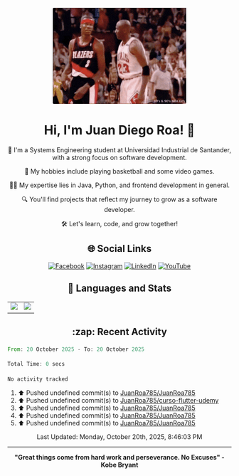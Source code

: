 <p align="center">
    <img src="https://raw.githubusercontent.com/JuanRoa785/JuanRoa785/main/mj-shrug.gif" alt="MJ Shrug"/>
</p>

<h1 align="center">Hi, I'm Juan Diego Roa! 👋</h1>

<p align="center">
    🌟 I'm a Systems Engineering student at Universidad Industrial de Santander, with a strong focus on software development.
</p>

<p align="center">
    🏀 My hobbies include playing basketball and some video games.
</p>

<p align="center">
    🧑‍💻 My expertise lies in Java, Python, and frontend development in general.
</p>

<p align="center">
    🔍 You'll find projects that reflect my journey to grow as a software developer.
</p>

<p align="center">
    🛠️ Let's learn, code, and grow together!
</p>

<h2 align="center">🌐 Social Links</h2>

<div align="center">
    
[![Facebook](https://img.shields.io/badge/Facebook-%231877F2.svg?style=for-the-badge&logo=Facebook&logoColor=white)][facebook]
[![Instagram](https://img.shields.io/badge/Instagram-%23E4405F.svg?style=for-the-badge&logo=Instagram&logoColor=white)][instagram]
[![LinkedIn](https://img.shields.io/badge/linkedin-%230077B5.svg?style=for-the-badge&logo=linkedin&logoColor=white)][linkedin]
[![YouTube](https://img.shields.io/badge/YouTube-%23FF0000.svg?style=for-the-badge&logo=YouTube&logoColor=white)][youtube]
</div>

<h2 align="center">🚀 Languages and Stats</h2>

<table align="center">
  <tr>
    <td>
      <a href="https://github.com/JuanRoa785">
        <img height=200 src="https://github-readme-stats.vercel.app/api?username=JuanRoa785&show_icons=true&hide_border=true&theme=dark&hide=issues" />
      </a>
    </td>
    <td>
      <a href="https://github.com/JuanRoa785">
        <img height=200 src="https://github-readme-stats.vercel.app/api/top-langs?username=JuanRoa785&layout=compact&langs_count=8&hide_border=true&card_width=320&theme=dark" /> 
      </a>
    </td>
  </tr>
</table>

<h2 align="center">:zap: Recent Activity</h2>

<!--START_SECTION:waka-->

```rust
From: 20 October 2025 - To: 20 October 2025

Total Time: 0 secs

No activity tracked
```

<!--END_SECTION:waka-->

<!--RECENT_ACTIVITY:start-->
1. ⬆️ Pushed undefined commit(s) to [JuanRoa785/JuanRoa785](https://github.com/JuanRoa785/JuanRoa785)<br>
2. ⬆️ Pushed undefined commit(s) to [JuanRoa785/curso-flutter-udemy](https://github.com/JuanRoa785/curso-flutter-udemy)<br>
3. ⬆️ Pushed undefined commit(s) to [JuanRoa785/JuanRoa785](https://github.com/JuanRoa785/JuanRoa785)<br>
4. ⬆️ Pushed undefined commit(s) to [JuanRoa785/JuanRoa785](https://github.com/JuanRoa785/JuanRoa785)<br>
5. ⬆️ Pushed undefined commit(s) to [JuanRoa785/JuanRoa785](https://github.com/JuanRoa785/JuanRoa785)<br>
<!--RECENT_ACTIVITY:end-->

<div align="center">
    
<!--RECENT_ACTIVITY:last_update-->
Last Updated: Monday, October 20th, 2025, 8:46:03 PM
<!--RECENT_ACTIVITY:last_update_end-->
</div>

---

<p align="center">
    <b>"Great things come from hard work and perseverance. No Excuses" - Kobe Bryant</b>
</p>

[facebook]:  https://www.facebook.com/juandiego.roaporras/
[linkedin]:  https://www.linkedin.com/in/jdroap/
[instagram]: https://www.instagram.com/juanroa785/
[youtube]: https://www.youtube.com/@juanroa36/
